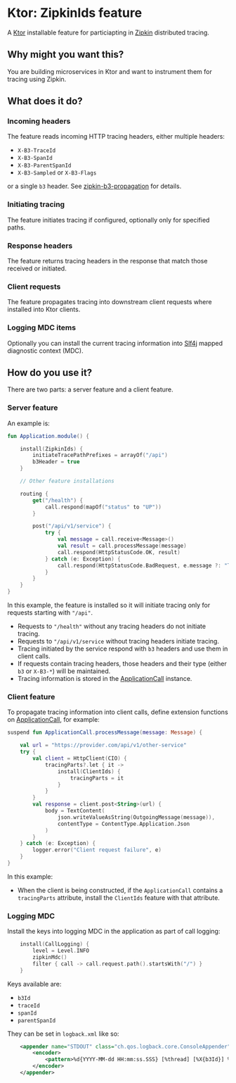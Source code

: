 # Ktor: ZipkinIds feature 

A [Ktor](https://ktor.io) installable feature for particiapting in [Zipkin](https://zipkin.io)
distributed tracing.

## Why might you want this?

You are building microservices in Ktor and want to instrument them for tracing using Zipkin.

## What does it do?

### Incoming headers

The feature reads incoming HTTP tracing headers, either multiple headers:

* `X-B3-TraceId`
* `X-B3-SpanId`
* `X-B3-ParentSpanId`
* `X-B3-Sampled` or `X-B3-Flags`

or a single `b3` header. See [zipkin-b3-propagation](https://github.com/apache/incubator-zipkin-b3-propagation)
for details.

### Initiating tracing

The feature initiates tracing if configured, optionally only for specified paths.

### Response headers

The feature returns tracing headers in the response that match those received or initiated.

### Client requests

The feature propagates tracing into downstream client requests where installed into Ktor clients.

### Logging MDC items

Optionally you can install the current tracing information into [Slf4j](https://slf4j.org)
mapped diagnostic context (MDC). 

## How do you use it?

There are two parts: a server feature and a client feature.

### Server feature

An example is:

```kotlin
fun Application.module() {

    install(ZipkinIds) {
        initiateTracePathPrefixes = arrayOf("/api")
        b3Header = true
    }

    // Other feature installations

    routing {
        get("/health") {
            call.respond(mapOf("status" to "UP"))
        }

        post("/api/v1/service") {
            try {
                val message = call.receive<Message>()
                val result = call.processMessage(message)
                call.respond(HttpStatusCode.OK, result)
            } catch (e: Exception) {
                call.respond(HttpStatusCode.BadRequest, e.message ?: "There was an error processing your request")
            }
        }
    }
}
```

In this example, the feature is installed so it will initiate tracing only for requests starting with
`"/api"`. 

* Requests to `"/health"` without any tracing headers do not initiate tracing.
* Requests to `"/api/v1/service` without tracing headers initiate tracing.
* Tracing initiated by the service respond with `b3` headers and use them in client calls.
* If requests contain tracing headers, those headers and their type (either `b3` or `X-B3-*`) will
  be maintained.
* Tracing information is stored in the [ApplicationCall](https://ktor.io/servers/calls.html) instance.

### Client feature

To propagate tracing information into client calls, define extension functions on
[ApplicationCall](https://ktor.io/servers/calls.html), for example:

```kotlin
suspend fun ApplicationCall.processMessage(message: Message) {

    val url = "https://provider.com/api/v1/other-service"
    try {
        val client = HttpClient(CIO) {
            tracingParts?.let { it ->
                install(ClientIds) {
                    tracingParts = it
                }
            }
        }
        val response = client.post<String>(url) {
            body = TextContent(
                json.writeValueAsString(OutgoingMessage(message)),
                contentType = ContentType.Application.Json
            )
        }
    } catch (e: Exception) {
        logger.error("Client request failure", e)
    }
}
```

In this example:

* When the client is being constructed, if the `ApplicationCall` contains a `tracingParts` attribute,
  install the `ClientIds` feature with that attribute.

### Logging MDC

Install the keys into logging MDC in the application as part of call logging:

```kotlin
    install(CallLogging) {
        level = Level.INFO
        zipkinMdc()
        filter { call -> call.request.path().startsWith("/") }
    }
```

Keys available are:

* `b3Id`
* `traceId`
* `spanId`
* `parentSpanId`

They can be set in `logback.xml` like so:

```xml
    <appender name="STDOUT" class="ch.qos.logback.core.ConsoleAppender">
        <encoder>
            <pattern>%d{YYYY-MM-dd HH:mm:ss.SSS} [%thread] [%X{b3Id}] %-5level %logger{36} - %msg%n</pattern>
        </encoder>
    </appender>

```
